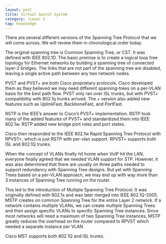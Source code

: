```yaml
---
layout: post
title: Virtual Switch System
category: :Layer 2
tag: knowledge
---
```

There are several different versions of the Spanning Tree Protocol that we will come across. We will review them in chronological order today.

The original spanning tree is Common Spanning Tree, or CST. It was defined with IEEE 802.1D. The basic premise is to create a logical loop free topology for Ethernet networks by building a spanning tree of connected layer-2 bridges. The links that are not part of the spanning tree are disabled, leaving a single active path between any two network nodes.

PVST and PVST+ are both Cisco proprietary protocols. Cisco developed them as they believed we may need different spanning-trees on a per-VLAN basis for  the best path flow. PVST only ran over ISL trunks, but with PVST+ compatibility with 802.1q trunks arrived. The + version also added new features such as UplinkFast, BackboneFast, and PortFast.

RSTP is the IEEE’s answer to Cisco’s PVST+ implementation. RSTP took many of the added features of PVST+ and standardized them into IEEE 802.1w. RSTP added new bridge port roles and port states.

Cisco then responded to the IEEE 802.1w Rapid Spanning Tree Protocol with RPVST+, which is just RSTP with per-vlan support. RPVST+ supports both ISL and 802.1Q trunks.

When the concept of VLANs finally hit home when VoIP hit the LAN, everyone finally agreed that we needed VLAN support for STP. However, it was also determined that there are usually on three paths needed to support redundancy with Spanning Tree designs. But yet with Spanning Trees based on a per-VLAN approach, we may end up with way more than 3 instances of Spanning Tree running on the router.

This led to the introduction of Multiple Spanning Tree Protocol. It was originally defined with 802.1s and was later merged into IEEE 802.1Q-2005. MSTP creates on common Spanning Tree for the entire Layer 2 network. If a network contains multiple VLANs, we can create multiple Spanning Trees and then assign specific VLANs to specific Spanning Tree instances. Since most networks will need a maximum of two Spanning Tree instances, MSTP greatly reduces the overhead on the router compared to RPVST which needed a separate instance per VLAN.

Cisco MST supports both 802.1Q and ISL trunks.